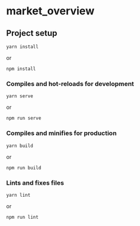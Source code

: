 # market_overview

## Project setup

```
yarn install
```
or
```
npm install
```

### Compiles and hot-reloads for development

```
yarn serve
```
or
```
npm run serve
```

### Compiles and minifies for production

```
yarn build
```
or
```
npm run build
```

### Lints and fixes files

```
yarn lint
```
or
```
npm run lint
```
